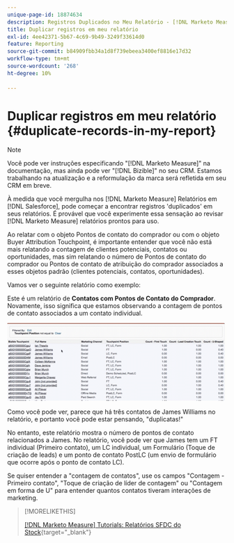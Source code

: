 ```yaml
---
unique-page-id: 18874634
description: Registros Duplicados no Meu Relatório - [!DNL Marketo Measure]
title: Duplicar registros em meu relatório
exl-id: 4ee42371-5b67-4c69-9b49-3249f33614d0
feature: Reporting
source-git-commit: b84909fbb34a1d8f739ebeea3400ef8816e17d32
workflow-type: tm+mt
source-wordcount: '268'
ht-degree: 10%

---
```


# Duplicar registros em meu relatório {#duplicate-records-in-my-report}

>[!NOTE]
>
>Você pode ver instruções especificando &quot;[!DNL Marketo Measure]&quot; na documentação, mas ainda pode ver &quot;[!DNL Bizible]&quot; no seu CRM. Estamos trabalhando na atualização e a reformulação da marca será refletida em seu CRM em breve.

À medida que você mergulha nos [!DNL Marketo Measure] Relatórios em [!DNL Salesforce], pode começar a encontrar registros &#39;duplicados&#39; em seus relatórios. É provável que você experimente essa sensação ao revisar [!DNL Marketo Measure] relatórios prontos para uso.

Ao relatar com o objeto Pontos de contato do comprador ou com o objeto Buyer Attribution Touchpoint, é importante entender que você não está mais relatando a contagem de clientes potenciais, contatos ou oportunidades, mas sim relatando o número de Pontos de contato do comprador ou Pontos de contato de atribuição do comprador associados a esses objetos padrão (clientes potenciais, contatos, oportunidades).

Vamos ver o seguinte relatório como exemplo:

Este é um relatório de **Contatos com Pontos de Contato do Comprador**. Novamente, isso significa que estamos observando a contagem de pontos de contato associados a um contato individual.

![](assets/1.gif)

Como você pode ver, parece que há três contatos de James Williams no relatório, e portanto você pode estar pensando, &quot;duplicatas!&quot;

No entanto, este relatório mostra o número de pontos de contato relacionados a James. No relatório, você pode ver que James tem um FT individual (Primeiro contato), um LC individual, um Formulário (Toque de criação de leads) e um ponto de contato PostLC (um envio de formulário que ocorre após o ponto de contato LC).

Se quiser entender a &quot;contagem de contatos&quot;, use os campos &quot;Contagem - Primeiro contato&quot;, &quot;Toque de criação de líder de contagem&quot; ou &quot;Contagem em forma de U&quot; para entender quantos contatos tiveram interações de marketing.

>[!MORELIKETHIS]
>
>[[!DNL Marketo Measure] Tutorials: Relatórios SFDC do Stock](https://experienceleague.adobe.com/pt-br/docs/marketo-measure-learn/tutorials/onboarding/marketo-measure-102/stock-salesforce-reports){target="_blank"}
